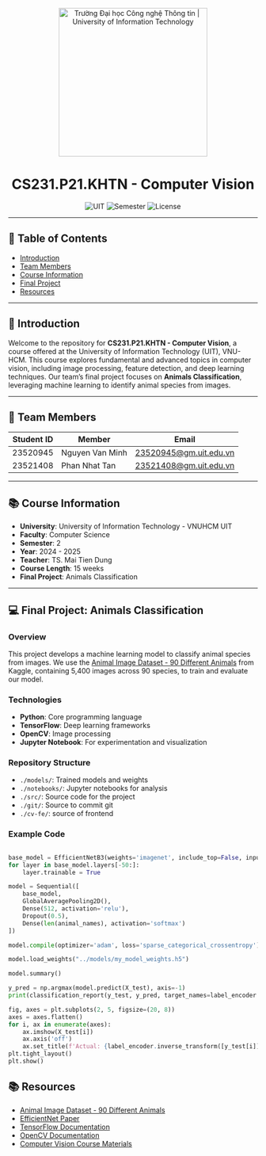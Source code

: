 <p align="center">
  <a href="https://www.uit.edu.vn/" title="Trường Đại học Công nghệ Thông tin" style="border: none;">
    <img src="https://i.imgur.com/WmMnSRt.png" alt="Trường Đại học Công nghệ Thông tin | University of Information Technology" width="300">
  </a>
</p>

<h1 align="center">CS231.P21.KHTN - Computer Vision</h1>

<p align="center">
  <img src="https://img.shields.io/badge/University-UIT-blueviolet" alt="UIT">
  <img src="https://img.shields.io/badge/Semester-2%202024--2025-green" alt="Semester">
  <img src="https://img.shields.io/badge/License-MIT-yellow" alt="License">
</p>

---

## 📖 Table of Contents
- [Introduction](#-introduction)
- [Team Members](#-team-members)
- [Course Information](#-course-information)
- [Final Project](#-final-project)
- [Resources](#-resources)

---

## 🌟 Introduction
Welcome to the repository for **CS231.P21.KHTN - Computer Vision**, a course offered at the University of Information Technology (UIT), VNU-HCM. This course explores fundamental and advanced topics in computer vision, including image processing, feature detection, and deep learning techniques. Our team’s final project focuses on **Animals Classification**, leveraging machine learning to identify animal species from images.

---

## 👥 Team Members
| **Student ID** | **Member**          | **Email**                    |
|----------------|---------------------|------------------------------|
| 23520945       | Nguyen Van Minh     | 23520945@gm.uit.edu.vn       |
| 23521408       | Phan Nhat Tan       | 23521408@gm.uit.edu.vn       |

---

## 📚 Course Information
- **University**: University of Information Technology - VNUHCM UIT
- **Faculty**: Computer Science
- **Semester**: 2
- **Year**: 2024 - 2025
- **Teacher**: TS. Mai Tien Dung
- **Course Length**: 15 weeks
- **Final Project**: Animals Classification

---

## 💻 Final Project: Animals Classification
### Overview
This project develops a machine learning model to classify animal species from images. We use the [Animal Image Dataset - 90 Different Animals](https://www.kaggle.com/datasets/iamsouravbanerjee/animal-image-dataset-90-different-animals/data) from Kaggle, containing 5,400 images across 90 species, to train and evaluate our model.
### Technologies
- **Python**: Core programming language
- **TensorFlow**: Deep learning frameworks
- **OpenCV**: Image processing
- **Jupyter Notebook**: For experimentation and visualization

### Repository Structure
- `./models/`: Trained models and weights
- `./notebooks/`: Jupyter notebooks for analysis
- `./src/`: Source code for the project
- `./git/`: Source to commit git
- `./cv-fe/`: source of frontend 
### Example Code
```python

base_model = EfficientNetB3(weights='imagenet', include_top=False, input_shape=(224, 224, 3))
for layer in base_model.layers[-50:]:
    layer.trainable = True

model = Sequential([
    base_model,
    GlobalAveragePooling2D(),
    Dense(512, activation='relu'),
    Dropout(0.5),
    Dense(len(animal_names), activation='softmax')
])

model.compile(optimizer='adam', loss='sparse_categorical_crossentropy')

model.load_weights("../models/my_model_weights.h5")

model.summary()

y_pred = np.argmax(model.predict(X_test), axis=-1)
print(classification_report(y_test, y_pred, target_names=label_encoder.classes_))

fig, axes = plt.subplots(2, 5, figsize=(20, 8))
axes = axes.flatten()
for i, ax in enumerate(axes):
    ax.imshow(X_test[i])
    ax.axis('off')
    ax.set_title(f'Actual: {label_encoder.inverse_transform([y_test[i]])[0]}\nPredicted: {label_encoder.inverse_transform([y_pred[i]])[0]}')
plt.tight_layout()
plt.show()

```

## 📚 Resources
- [Animal Image Dataset - 90 Different Animals](https://www.kaggle.com/datasets/iamsouravbanerjee/animal-image-dataset-90-different-animals/data)
- [EfficientNet Paper](https://arxiv.org/abs/1905.11946)
- [TensorFlow Documentation](https://www.tensorflow.org/api_docs)
- [OpenCV Documentation](https://docs.opencv.org/)
- [Computer Vision Course Materials](https://site.uit.edu.vn)